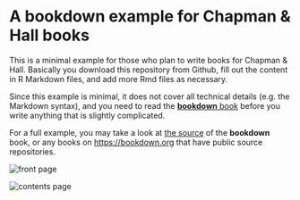 # A bookdown example for Chapman & Hall books

This is a minimal example for those who plan to write books for Chapman & Hall. Basically you download this repository from Github, fill out the content in R Markdown files, and add more Rmd files as necessary.

Since this example is minimal, it does not cover all technical details (e.g. the Markdown syntax), and you need to read the [**bookdown** book](https://bookdown.org/yihui/bookdown) before you write anything that is slightly complicated.

For a full example, you may take a look at [the source](https://github.com/rstudio/bookdown/tree/master/inst/examples) of the **bookdown** book, or any books on https://bookdown.org that have public source repositories.

![front page](https://user-images.githubusercontent.com/163582/43735138-808971fe-997f-11e8-987a-180b5baacefd.png)

![contents page](https://user-images.githubusercontent.com/163582/43735153-8e6c9f94-997f-11e8-92e3-9fcb8db321c6.png)
